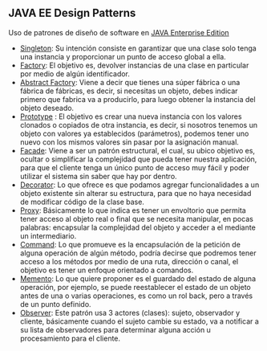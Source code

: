 ## JAVA EE Design Patterns
Uso de patrones de diseño de software en [JAVA Enterprise Edition](https://en.wikipedia.org/wiki/Java_Platform,_Enterprise_Edition)
- [Singleton](https://en.wikipedia.org/wiki/Singleton_pattern): Su intención consiste en garantizar que una clase solo tenga una instancia y proporcionar un punto de acceso global a ella.
- [Factory](https://en.wikipedia.org/wiki/Factory_method_pattern): El objetivo es, devolver instancias de una clase en particular por medio de algún identificador.
- [Abstract Factory](https://en.wikipedia.org/wiki/Abstract_factory_pattern): Viene a decir que tienes una súper fábrica o una fábrica de fábricas, es decir, si necesitas un objeto, debes indicar primero que fabrica va a producirlo, para luego obtener la instancia del objeto deseado.
- [Prototype](https://en.wikipedia.org/wiki/Prototype_pattern) : El objetivo es crear una nueva instancia con los valores clonados o copiados de otra instancia, es decir, si nosotros tenemos un objeto con valores ya establecidos (parámetros), podemos tener uno nuevo con los mismos valores sin pasar por la asignación manual.
- [Facade](https://en.wikipedia.org/wiki/Facade_pattern): Viene a ser un patrón estructural, el cual, su ubico objetivo es, ocultar o simplificar la complejidad que pueda tener nuestra aplicación, para que el cliente tenga un único punto de acceso muy fácil y poder utilizar el sistema sin saber que hay por dentro.
- [Decorator](https://en.wikipedia.org/wiki/Decorator_pattern): Lo que ofrece es que podamos agregar funcionalidades a un objeto existente sin alterar su estructura, para que no haya necesidad de modificar código de la clase base.
- [Proxy](https://en.wikipedia.org/wiki/Proxy_pattern): Básicamente lo que indica es tener un envoltorio que permita tener acceso al objeto real o final que se necesita manipular, en pocas palabras: encapsular la complejidad del objeto y acceder a el mediante un intermediario.
- [Command](https://en.wikipedia.org/wiki/Command_pattern): Lo que promueve es la encapsulación de la petición de alguna operación de algún método, podría decirse que podremos tener acceso a los métodos por medio de una ruta, dirección o canal, el objetivo es tener un enfoque orientado a comandos.
- [Memento](https://en.wikipedia.org/wiki/Memento_pattern): Lo que quiere proponer es el guardado del estado de alguna operación, por ejemplo, se puede reestablecer el estado de un objeto antes de una o varias operaciones, es como un rol back, pero a través de un punto definido.
- [Observer](https://en.wikipedia.org/wiki/Observer_pattern): Este patrón usa 3 actores (clases): sujeto, observador y cliente, básicamente cuando el sujeto cambie su estado, va a notificar a su lista de observadores para determinar alguna acción u procesamiento para el cliente.
